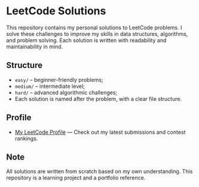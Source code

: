 # LeetCode Solutions 

This repository contains my personal solutions to LeetCode problems. I solve these challenges to improve my skills in data structures, algorithms, and problem solving. Each solution is written with readability and maintainability in mind.

## Structure
- `easy/` – beginner-friendly problems;
- `medium/` – intermediate level;
- `hard/` – advanced algorithmic challenges;
- Each solution is named after the problem, with a clear file structure.

## Profile
- [My LeetCode Profile](https://leetcode.com/u/ilyatitovdev/) — Check out my latest submissions and contest rankings.

## Note
All solutions are written from scratch based on my own understanding. This repository is a learning project and a portfolio reference.

